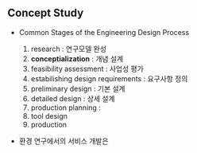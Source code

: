 ## Concept Study
- Common Stages of the Engineering Design Process  
  1) research : 연구모델 완성
  2) <b>conceptialization</b> : 개념 설계
  3) feasibility assessment : 사업성 평가
  4) estabilishing design requirements : 요구사항 정의
  5) preliminary design : 기본 설계
  6) detailed design : 상세 설계
  7) production planning : 
  8) tool design
  9) production

- 환경 연구에서의 서비스 개발은 
